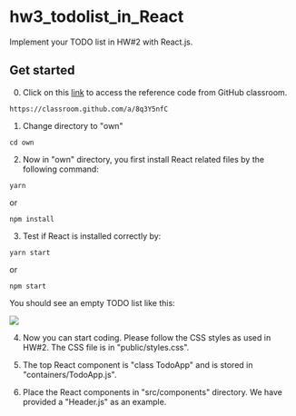 # hw3_todolist_in_React
  
Implement your TODO list in HW#2 with React.js.

## Get started

0. Click on this [link](https://classroom.github.com/a/8q3Y5nfC) to access the reference code from GitHub classroom.
```
https://classroom.github.com/a/8q3Y5nfC
```

1. Change directory to "own"
```
cd own
```

2. Now in "own" directory, you first install React related files by the following command:
```
yarn
```
or
```
npm install
```

3. Test if React is installed correctly by:
```
yarn start
```
or
```
npm start
```

You should see an empty TODO list like this:

![](https://i.imgur.com/az290Oy.png)

4. Now you can start coding. Please follow the CSS styles as used in HW#2. The CSS file is in "public/styles.css".

5. The top React component is "class TodoApp" and is stored in "containers/TodoApp.js".

6. Place the React components in "src/components" directory. We have provided a "Header.js" as an example.
